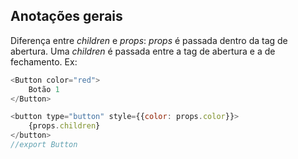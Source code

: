 ## Anotações gerais
Diferença entre *children* e *props*: *props* é passada dentro da tag de abertura. Uma *children* é passada entre a tag de abertura e a de fechamento.
Ex: 

```js
<Button color="red">
    Botão 1
</Button>
```

```js
<button type="button" style={{color: props.color}}>
    {props.children}
</button>
//export Button
````